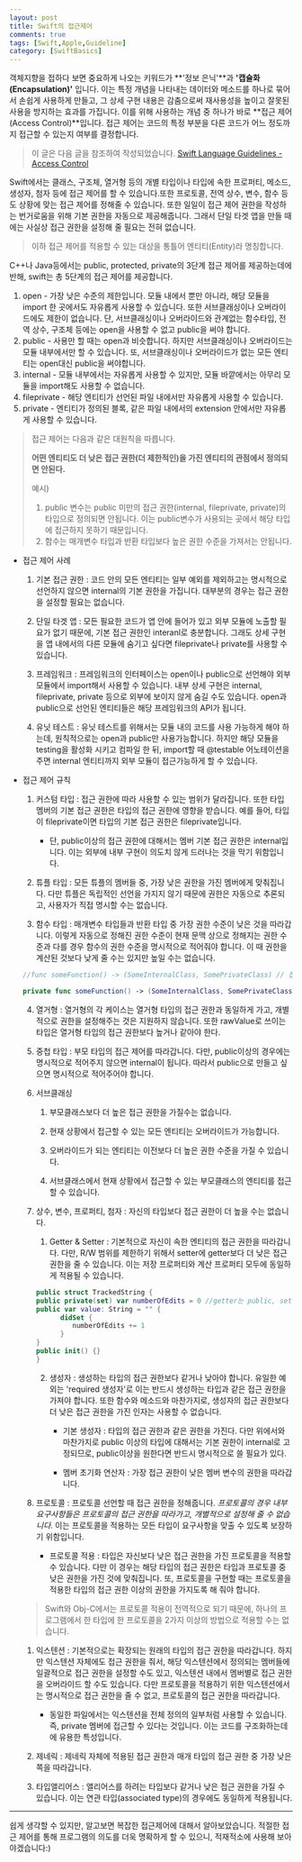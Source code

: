 ```yaml
---
layout: post
title: Swift의 접근제어
comments: true
tags: [Swift,Apple,Guideline]
category: [SwiftBasics]
---  
```


객체지향을 접하다 보면 중요하게 나오는 키워드가 **'정보 은닉'**과 **'캡슐화(Encapsulation)'** 입니다. 이는 특정 개념을 나타내는 데이터와 메소드를 하나로 묶어서 손쉽게 사용하게 만들고, 그 상세 구현 내용은 감춤으로써 재사용성을 높이고 잘못된 사용을 방지하는 효과를 가집니다. 이를 위해 사용하는 개념 중 하나가 바로 **접근 제어(Access Control)**입니다. 접근 제어는 코드의 특정 부분을 다른 코드가 어느 정도까지 접근할 수 있는지 여부를 결정합니다.  

> 이 글은 다음 글을 참조하여 작성되었습니다.
> [Swift Language Guidelines - Access Control](https://docs.swift.org/swift-book/LanguageGuide/AccessControl.html)

Swift에서는 클래스, 구조체, 열거형 등의 개별 타입이나 타입에 속한 프로퍼티, 메소드, 생성자, 첨자 등에 접근 제어를 할 수 있습니다.또한 프로토콜, 전역 상수, 변수, 함수 등도 상황에 맞는 접근 제어를 정해줄 수 있습니다. 또한 일일이 접근 제어 권한을 작성하는 번거로움을 위해 기본 권한을 자동으로 제공해줍니다. 그래서 단일 타겟 앱을 만들 때에는 사실상 접근 권한을 설정해 줄 필요는 전혀 없습니다.  

> 이하 접근 제어를 적용할 수 있는 대상을 통틀어 엔티티(Entity)라 명칭합니다.

C++나 Java등에서는 public, protected, private의 3단계 접근 제어를 제공하는데에 반해, swift는 총 5단계의 접근 제어를 제공합니다.  

1. open - 가장 낮은 수준의 제한입니다. 모듈 내에서 뿐만 아니라, 해당 모듈을 import 한 곳에서도 자유롭게 사용할 수 있습니다. 또한 서브클래싱이나 오버라이드에도 제한이 없습니다. 단, 서브클래싱이나 오버라이드와 관계없는 함수타입, 전역 상수, 구조체 등에는 open을 사용할 수 없고 public을 써야 합니다.
2. public - 사용만 할 때는 open과 비슷합니다. 하지만 서브클래싱이나 오버라이드는 모듈 내부에서만 할 수 있습니다. 또, 서브클래싱이나 오버라이드가 없는 모든 엔티티는 open대신 public을 써야합니다.
3. internal - 모듈 내부에서는 자유롭게 사용할 수 있지만, 모듈 바깥에서는 아무리 모듈을 import해도 사용할 수 없습니다.
4. fileprivate -  해당 엔티티가 선언된 파일 내에서만 자유롭게 사용할 수 있습니다. 
5. private - 엔티티가 정의된 블록, 같은 파일 내에서의 extension 안에서만 자유롭게 사용할 수 있습니다.  

>접근 제어는 다음과 같은 대원칙을 따릅니다.  
> 
>   **어떤 엔티티도 더 낮은 접근 권한(더 제한적인)을 가진 엔티티의 관점에서 정의되면 안된다.**
> 
> 예시)
>   1. public 변수는 public 미만의 접근 권한(internal, fileprivate, private)의 타입으로 정의되면 안됩니다. 이는 public변수가 사용되는 곳에서 해당 타입에 접근하지 못하기 때문입니다.
>   2. 함수는 매개변수 타입과 반환 타입보다 높은 권한 수준을 가져서는 안됩니다.

* 접근 제어 사례  
   1. 기본 접근 권한 : 코드 안의 모든 엔티티는 일부 예외를 제외하고는 명시적으로 선언하지 않으면 internal의 기본 권한을 가집니다. 대부분의 경우는 접근 권한을 설정할 필요는 없습니다.
   
   2. 단일 타겟 앱 : 모든 필요한 코드가 앱 안에 들어가 있고 외부 모듈에 노출할 필요가 없기 때문에, 기본 접근 권한인 interanl로 충분합니다. 그래도 상세 구현을 앱 내에서의 다른 모듈에 숨기고 싶다면 fileprivate나 private를 사용할 수 있습니다.

   3. 프레임워크 : 프레임워크의 인터페이스는 open이나 public으로 선언해야 외부 모듈에서 import해서 사용할 수 있습니다. 내부 상세 구현은 internal, fileprivate, private 등으로 외부에 보이지 않게 숨길 수도 있습니다. open과 public으로 선언된 엔티티들은 해당 프레임워크의 API가 됩니다.
   
   4. 유닛 테스트 : 유닛 테스트를 위해서는 모듈 내의 코드를 사용 가능하게 해야 하는데, 원칙적으로는 open과 public만 사용가능합니다. 하지만 해당 모듈을 testing을 활성화 시키고 컴파일 한 뒤, import할 때  @testable 어노테이션을 주면 internal 엔티티까지 외부 모듈이 접근가능하게 할 수 있습니다.  

* 접근 제어 규칙
    1. 커스텀 타입 : 접근 권한에 따라 사용할 수 있는 범위가 달라집니다. 또한 타입 멤버의 기본 접근 권한은 타입의 접근 권한에 영향을 받습니다. 예를 들어, 타입이 fileprivate이면 타입의 기본 접근 권한은 fileprivate입니다. 
       * 단, public이상의 접근 권한에 대해서는 멤버 기본 접근 권한은 internal입니다. 이는 외부에 내부 구현이 의도치 않게 드러나는 것을 막기 위함입니다.  
  
    2. 튜플 타입 : 모든 튜플의 멤버들 중, 가장 낮은 권한을 가진 멤버에게 맞춰집니다. 다만 튜플은 독립적인 선언을 가지지 않기 때문에 권한은 자동으로 추론되고, 사용자가 직접 명시할 수는 없습니다.

    3. 함수 타입 : 매개변수 타입들과 반환 타입 중 가장 권한 수준이 낮은 것을 따라갑니다. 이렇게 자동으로 정해진 권한 수준이 현재 문맥 상으로 정해지는 권한 수준과 다를 경우 함수의 권한 수준을 명시적으로 적어줘야 합니다. 이 때 권한을 계산된 것보다 낮게 줄 수는 있지만 높일 수는 없습니다.

    ```swift
    //func someFunction() -> (SomeInternalClass, SomePrivateClass) // 접근 권한 수준이 private여야하는데 명시적으로 적지 않아서 컴파일에 실패한다.

    private func someFunction() -> (SomeInternalClass, SomePrivateClass) // OK
    ```
    4. 열거형 : 열거형의 각 케이스는 열거형 타입의 접근 권한과 동일하게 가고, 개별적으로 권한을 설정해주는 것은 지원하지 않습니다. 또한 rawValue로 쓰이는 타입은 열거형 타입의 접근 권한보다 높거나 같아야 한다.
    
    5. 중첩 타입 : 부모 타입의 접근 제어를 따라갑니다. 다만, public이상의 경우에는 명시적으로 적어주지 않으면 internal이 됩니다. 따라서 public으로 만들고 싶으면 명시적으로 적어주어야 합니다.
    
    6. 서브클래싱
       1. 부모클래스보다 더 높은 접근 권한을 가질수는 없습니다. 
   
       2. 현재 상황에서 접근할 수 있는 모든 엔티티는 오버라이드가 가능합니다.
   
       3. 오버라이드가 되는 엔티티는 이전보다 더 높은 권한 수준을 가질 수 있습니다. 
   
       4. 서브클래스에서 현재 상황에서 접근할 수 있는 부모클래스의 엔티티를 접근할 수 있습니다. 
    
    7. 상수, 변수, 프로퍼티, 첨자 : 자신의 타입보다 접근 권한이 더 높을 수는 없습니다.
  
       1. Getter & Setter : 기본적으로 자신이 속한 엔티티의 접근 권한을 따라갑니다. 다만, R/W 범위를 제한하기 위해서 setter에 getter보다 더 낮은 접근 권한을 줄 수 있습니다. 이는 저장 프로퍼티와 계산 프로퍼티 모두에 동일하게 적용될 수 있습니다.
       
         ```swift
         public struct TrackedString {
         public private(set) var numberOfEdits = 0 //getter는 public, setter는 private
         public var value: String = "" {
               didSet {
                  numberOfEdits += 1
               }
         }
         public init() {}
         }
         ```

       2. 생성자 : 생성하는 타입의 접근 권한보다 같거나 낮아야 합니다. 유일한 예외는 'required 생성자'로 이는 반드시 생성하는 타입과 같은 접근 권한을 가져야 합니다. 또한 함수와 메소드와 마찬가지로, 생성자의 접근 권한보다 더 낮은 접근 권한을 가진 인자는 사용할 수 없습니다.
        
          * 기본 생성자 : 타입의 접근 권한과 같은 권한을 가진다. 다만 위에서와 마찬가지로 public 이상의 타입에 대해서는 기본 권한이 internal로 고정되므로, public이상을 원한다면 반드시 명시적으로 쓸 필요가 있다.
       
          * 멤버 초기화 연산자 : 가장 접근 권한이 낮은 멤버 변수의 권한을 따라갑니다.  
    
    8. 프로토콜 : 프로토콜 선언할 때 접근 권한을 정해줍니다. *프로토콜의 경우 내부 요구사항들은 프로토콜의 접근 권한을 따라가고, 개별적으로 설정해 줄 수 없습니다.* 이는 프로토콜을 적용하는 모든 타입이 요구사항을 맞출 수 있도록 보장하기 위함입니다.
    
       * 프로토콜 적용 : 타입은 자신보다 낮은 접근 권한을 가진 프로토콜을 적용할 수 있습니다. 다만 이 경우는 해당 타입의 접근 권한은 타입과 프로토콜 중 낮은 권한을 가진 것에 맞춰집니다. 또, 프로토콜을 구현할 때는 프로토콜을 적용한 타입의 접근 권한 이상의 권한을 가지도록 해 줘야 합니다.
    
    > Swift와 Obj-C에서는 프로토콜 적용이 전역적으로 되기 때문에, 하나의 프로그램에서 한 타입에 한 프로토콜을 2가지 이상의 방법으로 적용할 수는 없습니다.  

    1. 익스텐션 : 기본적으로는 확장되는 원래의 타입의 접근 권한을 따라갑니다. 하지만 익스텐션 자체에도 접근 권한을 줘서, 해당 익스텐션에서 정의되는 멤버들에 일괄적으로 접근 권한을 설정할 수도 있고, 익스텐션 내에서 멤버별로 접근 권한을 오버라이드 할 수도 있습니다. 다만 프로토콜을 적용하기 위한 익스텐션에서는 명시적으로 접근 권한을 줄 수 없고, 프로토콜의 접근 권한을 따라갑니다.
     
       * 동일한 파일에서는 익스텐션을 전체 정의의 일부처럼 사용할 수 있습니다. 즉, private 멤버에 접근할 수 있다는 것입니다. 이는 코드를 구조화하는데에 유용한 특성입니다.

    3.  제네릭 : 제네릭 자체에 적용된 접근 권한과 매개 타입의 접근 권한 중 가장 낮은 쪽을 따라갑니다.  
    
    4.  타입앨리어스 : 앨리어스를 하려는 타입보다 같거나 낮은 접근 권한을 가질 수 있습니다. 이는 연관 타입(associated type)의 경우에도 동일하게 적용됩니다. 

---  

쉽게 생각할 수 있지만, 알고보면 복잡한 접근제어에 대해서 알아보았습니다. 적절한 접근 제어를 통해 프로그램의 의도를 더욱 명확하게 할 수 있으니, 적재적소에 사용해 보아야겠습니다:)